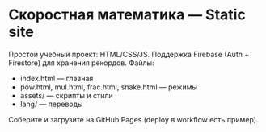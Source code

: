 # Скоростная математика — Static site
Простой учебный проект: HTML/CSS/JS. Поддержка Firebase (Auth + Firestore) для хранения рекордов.
Файлы:
- index.html — главная
- pow.html, mul.html, frac.html, snake.html — режимы
- assets/ — скрипты и стили
- lang/ — переводы

Соберите и загрузите на GitHub Pages (deploy в workflow есть пример).
